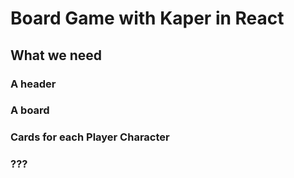 # Board Game with Kaper in React


## What we need

### A header


### A board


### Cards for each Player Character


### ???

